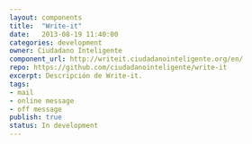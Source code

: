 ```yaml
---
layout: components
title:  "Write-it"
date:   2013-08-19 11:40:00
categories: development
owner: Ciudadano Inteligente
component_url: http://writeit.ciudadanointeligente.org/en/
repo: https://github.com/ciudadanointeligente/write-it
excerpt: Descripción de Write-it.
tags:
- mail 
- online message
- off message
publish: true
status: In development
---
```

